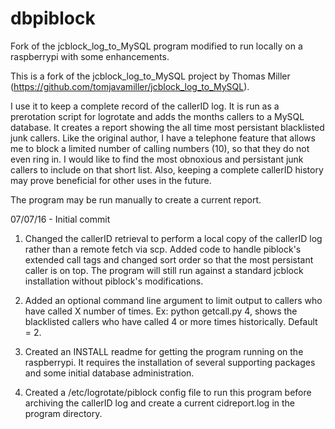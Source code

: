 # dbpiblock
Fork of the jcblock_log_to_MySQL program modified to run locally on a raspberrypi with some enhancements.

This is a fork of the jcblock_log_to_MySQL project by Thomas Miller (https://github.com/tomjavamiller/jcblock_log_to_MySQL).

I use it to keep a complete record of the callerID log.  It is run as a prerotation script for logrotate and adds the months callers to a MySQL database. It creates a report showing the all time most persistant blacklisted junk callers.
Like the original author, I have a telephone feature that allows me to block a limited number of calling numbers (10), so that they do not even ring in. I would like to find the most obnoxious and persistant junk callers to include on that short list. Also, keeping a complete callerID history may prove beneficial for other uses in the future.

The program may be run manually to create a current report.

07/07/16 - Initial commit

1) Changed the callerID retrieval to perform a local copy of the callerID log rather than a remote fetch via scp. Added code to handle piblock's extended call tags and changed sort order so that the most persistant caller is on top. The program will still run against a standard jcblock installation without piblock's modifications.

2) Added an optional command line argument to limit output to callers who have called X number of times. 
   Ex: python getcall.py 4, shows the blacklisted callers who have called 4 or more times historically. Default = 2.
		
3) Created an INSTALL readme for getting the program running on the raspberrypi. It requires the installation of several supporting packages and some initial database administration.

4) Created a /etc/logrotate/piblock config file to run this program before archiving the callerID log and create a current cidreport.log in the program directory.
       

  